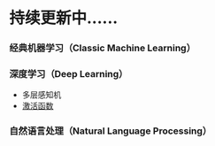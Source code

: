 # 持续更新中......

### 经典机器学习（Classic Machine Learning）


### 深度学习（Deep Learning）
* 多层感知机 <br/>
* <a href="https://github.com/SUNBO2019/sunbo2019.github.io/blob/master/%E6%BF%80%E6%B4%BB%E5%87%BD%E6%95%B0.pdf" target="view_window">激活函数</a><br/>

### 自然语言处理（Natural Language Processing）


